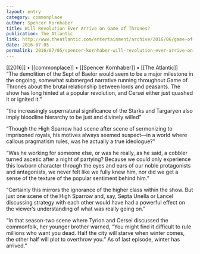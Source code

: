 ```yaml
---
layout: entry
category: commonplace
author: Spencer Kornhaber
title: Will Revolution Ever Arrive on Game of Thrones?
publication: The Atlantic
link: http://www.theatlantic.com/entertainment/archive/2016/06/game-of-thrones-populism-commoners-high-sparrow-revolution-cersei-season-6-finale/489542/
date: 2016-07-05
permalink: 2016/07/05/spencer-kornhaber-will-revolution-ever-arrive-on-game-of-thrones
---
```


[[2016]] • [[commonplace]] • [[Spencer Kornhaber]] • [[The Atlantic]]
 
“The demolition of the Sept of Baelor would seem to be a major milestone in the ongoing, somewhat submerged narrative running throughout Game of Thrones about the brutal relationship between lords and peasants. The show has long hinted at a popular revolution, and Cersei either just quashed it or ignited it.”

“the increasingly supernatural significance of the Starks and Targaryen also imply bloodline hierarchy to be just and divinely willed”

“Though the High Sparrow had scene after scene of sermonizing to imprisoned royals, his motives always seemed suspect—in a world where callous pragmatism rules, was he actually a true ideologue?”

“Was he working for someone else, or was he really, as he said, a cobbler turned ascetic after a night of partying? Because we could only experience this lowborn character through the eyes and ears of our noble protagonists and antagonists, we never felt like we fully knew him, nor did we get a sense of the texture of the popular sentiment behind him.”

“Certainly this mirrors the ignorance of the higher class within the show. But just one scene of the High Sparrow and, say, Septa Unella or Lancel discussing strategy with each other would have had a powerful effect on the viewer’s understanding of what was really going on.”

“In that season-two scene where Tyrion and Cersei discussed the commonfolk, her younger brother warned, “You might find it difficult to rule millions who want you dead. Half the city will starve when winter comes, the other half will plot to overthrow you.” As of last episode, winter has arrived.”
